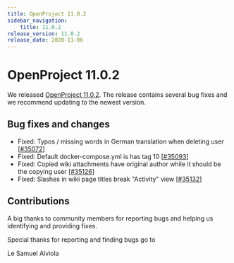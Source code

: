 ```yaml
---
title: OpenProject 11.0.2
sidebar_navigation:
    title: 11.0.2
release_version: 11.0.2
release_date: 2020-11-06
---
```


# OpenProject 11.0.2

We released [OpenProject 11.0.2](https://community.openproject.org/versions/1454).
The release contains several bug fixes and we recommend updating to the newest version.

<!--more-->
## Bug fixes and changes

- Fixed: Typos / missing words in German translation when deleting user \[[#35072](https://community.openproject.org/wp/35072)\]
- Fixed: Default docker-compose.yml is has tag 10 \[[#35093](https://community.openproject.org/wp/35093)\]
- Fixed: Copied wiki attachments have original author while it should be the copying user  \[[#35126](https://community.openproject.org/wp/35126)\]
- Fixed: Slashes in wiki page titles break "Activity" view \[[#35132](https://community.openproject.org/wp/35132)\]

## Contributions
A big thanks to community members for reporting bugs and helping us identifying and providing fixes.

Special thanks for reporting and finding bugs go to

Le Samuel Alviola

